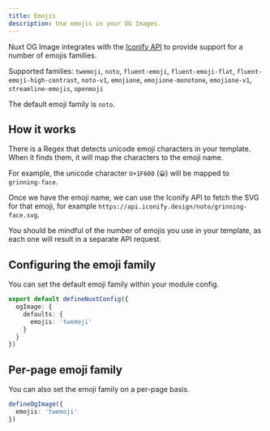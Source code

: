 ```yaml
---
title: Emojis
description: Use emojis in your OG Images.
---
```


Nuxt OG Image integrates with the [Iconify API](https://iconify.design/docs/api/) to provide support for a number of emojis families.

Supported families:
`twemoji`, `noto`, `fluent-emoji`, `fluent-emoji-flat`, `fluent-emoji-high-contrast`, `noto-v1`, `emojione`, `emojione-monotone`, `emojione-v1`, `streamline-emojis`, `openmoji`

The default emoji family is `noto`.

## How it works

There is a Regex that detects unicode emoji characters in your template. When it finds them, it will
map the characters to the emoji name.

For example, the unicode character `U+1F600` (`😀`) will be mapped to `grinning-face`. 

Once we have the emoji name, we can use the Iconify API to fetch the SVG for that emoji, for example
`https://api.iconify.design/noto/grinning-face.svg`.

You should be mindful of the number of emojis you use in your template, as each one will result in a
separate API request.

## Configuring the emoji family

You can set the default emoji family within your module config.

```ts [nuxt.config.ts]
export default defineNuxtConfig({
  ogImage: {
    defaults: {
      emojis: 'twemoji'
    }
  }
})
```

## Per-page emoji family

You can also set the emoji family on a per-page basis.

```ts [pages/index.vue]
defineOgImage({
  emojis: 'twemoji'
})
```
